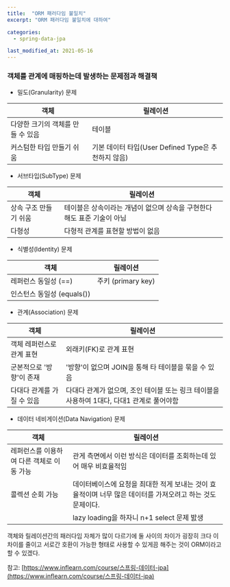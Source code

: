 ```yaml
---
title:  "ORM 패러다임 불일치"
excerpt: "ORM 패러다임 불일치에 대하여"

categories:
  - spring-data-jpa

last_modified_at: 2021-05-16
---
```


### 객체를 관계에 매핑하는데 발생하는 문제점과 해결책

* 밀도(Granularity) 문제

| 객체 | 릴레이션 |
| --- | --- |
| 다양한 크기의 객체를 만들 수 있음 | 테이블 |
| 커스텀한 타입 만들기 쉬움 | 기본 데이터 타입(User Defined Type은 추천하지 않음) |


* 서브타입(SubType) 문제

| 객체 | 릴레이션 |
| --- | --- |
| 상속 구조 만들기 쉬움 | 테이블은 상속이라는 개념이 없으며 상속을 구현한다 해도 표준 기술이 아님 |
| 다형성 | 다형적 관계를 표현할 방법이 없음 |

* 식별성(Identity) 문제

| 객체 | 릴레이션 |
| --- | --- |
| 레퍼런스 동일성 (==) | 주키 (primary key) |
| 인스턴스 동일성 (equals()) |  |

* 관계(Association) 문제

| 객체 | 릴레이션 |
| --- | --- |
| 객체 레퍼런스로 관계 표현 | 외래키(FK)로 관계 표현 |
| 군본적으로 '방향'이 존재 | '방향'이 없으며 JOIN을 통해 타 테이블을 묶을 수 있음 |
| 다대다 관계를 가질 수 있음 | 다대다 관계가 없으며, 조인 테이블 또는 링크 테이블을 사용하여 1대다, 다대1 관계로 풀어야함 |

* 데이터 네비게이션(Data Navigation) 문제

| 객체 | 릴레이션 |
| --- | --- |
| 레퍼런스를 이용하여 다른 객체로 이동 가능 | 관게 측면에서 이런 방식은 데이터를 조회하는데 있어 매우 비효율적임 |
| 콜렉션 순회 가능 | 데이터베이스에 요청을 최대한 적게 보내는 것이 효율적이며 너무 많은 데이터를 가져오려고 하는 것도 문제이다. |
|  | lazy loading을 하자니 n+1 select 문제 밠생 |

객체와 릴레이션간의 패러다임 자체가 많이 다르기에 둘 사이의 차이가 굉장히 크다
이 차이를 줄이고 서로간 호환이 가능한 형태로 사용할 수 있게끔 해주는 것이 ORM이라고 할 수 있겠다.

참고: [https://www.inflearn.com/course/스프링-데이터-jpa](https://www.inflearn.com/course/스프링-데이터-jpa)